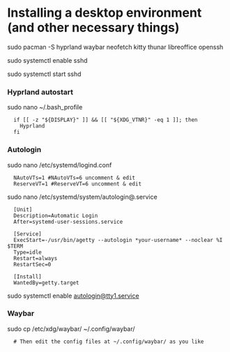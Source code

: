 # Installing a desktop environment (and other necessary things)

sudo pacman -S hyprland waybar neofetch kitty thunar libreoffice openssh

sudo systemctl enable sshd

sudo systemctl start sshd

### Hyprland autostart

sudo nano ~/.bash_profile
```
  if [[ -z "${DISPLAY}" ]] && [[ "${XDG_VTNR}" -eq 1 ]]; then
    Hyprland
  fi
```

### Autologin

sudo nano /etc/systemd/logind.conf
```
  NAutoVTs=1 #NAutoVTs=6 uncomment & edit
  ReserveVT=1 #ReserveVT=6 uncomment & edit
```

sudo nano /etc/systemd/system/autologin@.service
```
  [Unit]
  Description=Automatic Login
  After=systemd-user-sessions.service
  
  [Service]
  ExecStart=-/usr/bin/agetty --autologin *your-username* --noclear %I $TERM
  Type=idle
  Restart=always
  RestartSec=0
  
  [Install]
  WantedBy=getty.target
```

sudo systemctl enable autologin@tty1.service

### Waybar
sudo cp /etc/xdg/waybar/ ~/.config/waybar/
```
  # Then edit the config files at ~/.config/waybar/ as you like
```
